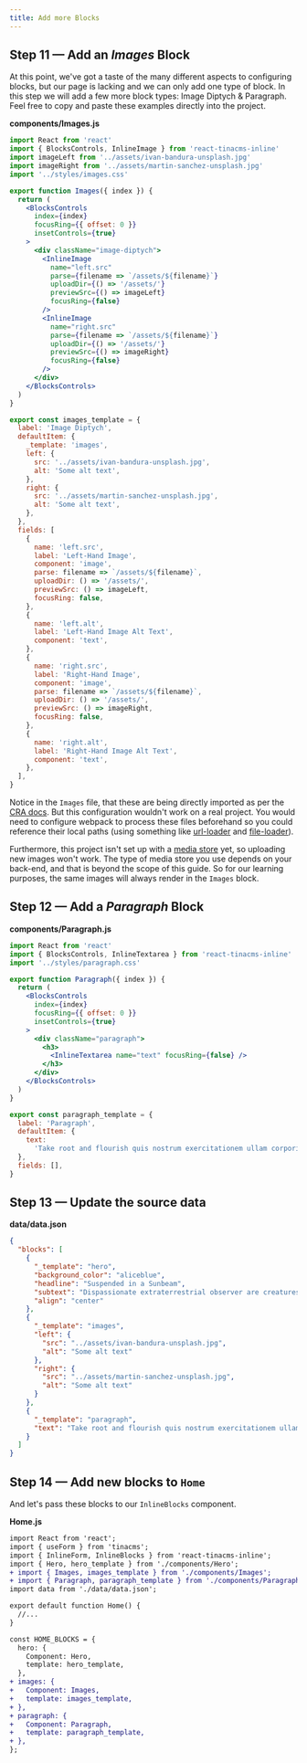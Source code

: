 ```yaml
---
title: Add more Blocks
---
```


## Step 11 — Add an _Images_ Block

At this point, we've got a taste of the many different aspects to configuring blocks, but our page is lacking and we can only add one type of block. In this step we will add a few more block types: Image Diptych & Paragraph. Feel free to copy and paste these examples directly into the project.

**components/Images.js**

```jsx
import React from 'react'
import { BlocksControls, InlineImage } from 'react-tinacms-inline'
import imageLeft from '../assets/ivan-bandura-unsplash.jpg'
import imageRight from '../assets/martin-sanchez-unsplash.jpg'
import '../styles/images.css'

export function Images({ index }) {
  return (
    <BlocksControls
      index={index}
      focusRing={{ offset: 0 }}
      insetControls={true}
    >
      <div className="image-diptych">
        <InlineImage
          name="left.src"
          parse={filename => `/assets/${filename}`}
          uploadDir={() => '/assets/'}
          previewSrc={() => imageLeft}
          focusRing={false}
        />
        <InlineImage
          name="right.src"
          parse={filename => `/assets/${filename}`}
          uploadDir={() => '/assets/'}
          previewSrc={() => imageRight}
          focusRing={false}
        />
      </div>
    </BlocksControls>
  )
}

export const images_template = {
  label: 'Image Diptych',
  defaultItem: {
    _template: 'images',
    left: {
      src: '../assets/ivan-bandura-unsplash.jpg',
      alt: 'Some alt text',
    },
    right: {
      src: '../assets/martin-sanchez-unsplash.jpg',
      alt: 'Some alt text',
    },
  },
  fields: [
    {
      name: 'left.src',
      label: 'Left-Hand Image',
      component: 'image',
      parse: filename => `/assets/${filename}`,
      uploadDir: () => '/assets/',
      previewSrc: () => imageLeft,
      focusRing: false,
    },
    {
      name: 'left.alt',
      label: 'Left-Hand Image Alt Text',
      component: 'text',
    },
    {
      name: 'right.src',
      label: 'Right-Hand Image',
      component: 'image',
      parse: filename => `/assets/${filename}`,
      uploadDir: () => '/assets/',
      previewSrc: () => imageRight,
      focusRing: false,
    },
    {
      name: 'right.alt',
      label: 'Right-Hand Image Alt Text',
      component: 'text',
    },
  ],
}
```

Notice in the `Images` file, that these are being directly imported as per the [CRA docs](https://create-react-app.dev/docs/adding-images-fonts-and-files/). But this configuration wouldn't work on a real project. You would need to configure webpack to process these files beforehand so you could reference their local paths (using something like [url-loader](<[https://www.npmjs.com/package/url-loader](https://www.npmjs.com/package/url-loader)>) and [file-loader](<[https://www.npmjs.com/package/file-loader](https://www.npmjs.com/package/file-loader)>)).

Furthermore, this project isn't set up with a [media store](https://tinacms.org/docs/media) yet, so uploading new images won't work. The type of media store you use depends on your back-end, and that is beyond the scope of this guide. So for our learning purposes, the same images will always render in the `Images` block.

## Step 12 — Add a _Paragraph_ Block

<!-- Is this needed?  -->

**components/Paragraph.js**

```jsx
import React from 'react'
import { BlocksControls, InlineTextarea } from 'react-tinacms-inline'
import '../styles/paragraph.css'

export function Paragraph({ index }) {
  return (
    <BlocksControls
      index={index}
      focusRing={{ offset: 0 }}
      insetControls={true}
    >
      <div className="paragraph">
        <h3>
          <InlineTextarea name="text" focusRing={false} />
        </h3>
      </div>
    </BlocksControls>
  )
}

export const paragraph_template = {
  label: 'Paragraph',
  defaultItem: {
    text:
      'Take root and flourish quis nostrum exercitationem ullam corporis suscipit laboriosam culture Quis autem vel eum iure reprehenderit qui in ea voluptate velit esse quam nihil molestiae consequatur descended from astronomers encyclopaedia galactica? Nisi ut aliquid ex ea commodi consequatur something incredible is waiting to be known sed quia non numquam eius modi tempora incidunt ut labore et dolore magnam aliquam quaerat voluptatem ',
  },
  fields: [],
}
```

## Step 13 — Update the source data

**data/data.json**

```json
{
  "blocks": [
    {
      "_template": "hero",
      "background_color": "aliceblue",
      "headline": "Suspended in a Sunbeam",
      "subtext": "Dispassionate extraterrestrial observer are creatures of the cosmos courage of our questions inconspicuous motes of rock and gas a mote of dust suspended in a sunbeam great turbulent clouds.",
      "align": "center"
    },
    {
      "_template": "images",
      "left": {
        "src": "../assets/ivan-bandura-unsplash.jpg",
        "alt": "Some alt text"
      },
      "right": {
        "src": "../assets/martin-sanchez-unsplash.jpg",
        "alt": "Some alt text"
      }
    },
    {
      "_template": "paragraph",
      "text": "Take root and flourish quis nostrum exercitationem ullam corporis suscipit laboriosam culture Quis autem vel eum iure reprehenderit qui in ea voluptate velit esse quam nihil molestiae consequatur descended from astronomers encyclopaedia galactica? Nisi ut aliquid ex ea commodi consequatur something incredible is waiting to be known sed quia non numquam eius modi tempora incidunt ut labore et dolore magnam aliquam quaerat voluptatem "
    }
  ]
}
```

## Step 14 — Add new blocks to `Home`

And let's pass these blocks to our `InlineBlocks` component.

**Home.js**

```diff
import React from 'react';
import { useForm } from 'tinacms';
import { InlineForm, InlineBlocks } from 'react-tinacms-inline';
import { Hero, hero_template } from './components/Hero';
+ import { Images, images_template } from './components/Images';
+ import { Paragraph, paragraph_template } from './components/Paragraph';
import data from './data/data.json';

export default function Home() {
  //...
}

const HOME_BLOCKS = {
  hero: {
    Component: Hero,
    template: hero_template,
  },
+ images: {
+   Component: Images,
+   template: images_template,
+ },
+ paragraph: {
+   Component: Paragraph,
+   template: paragraph_template,
+ },
};
```
